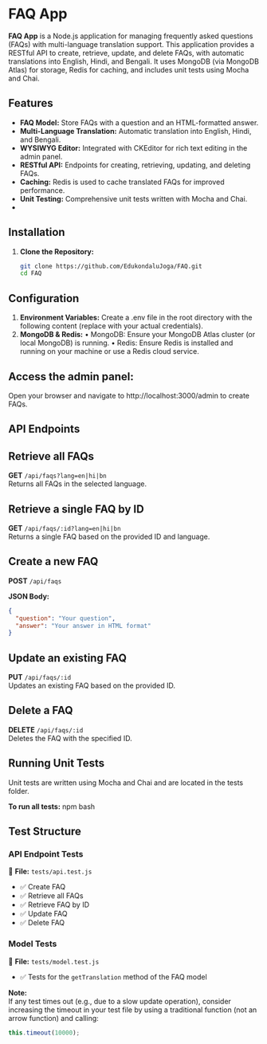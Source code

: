 # **FAQ App**

**FAQ App** is a Node.js application for managing frequently asked questions (FAQs) with multi-language translation support. This application provides a RESTful API to create, retrieve, update, and delete FAQs, with automatic translations into English, Hindi, and Bengali. It uses MongoDB (via MongoDB Atlas) for storage, Redis for caching, and includes unit tests using Mocha and Chai.


## **Features**
- **FAQ Model:** Store FAQs with a question and an HTML-formatted answer.
- **Multi-Language Translation:** Automatic translation into English, Hindi, and Bengali.
- **WYSIWYG Editor:** Integrated with CKEditor for rich text editing in the admin panel.
- **RESTful API:** Endpoints for creating, retrieving, updating, and deleting FAQs.
- **Caching:** Redis is used to cache translated FAQs for improved performance.
- **Unit Testing:** Comprehensive unit tests written with Mocha and Chai.
- 
## **Installation**
1. **Clone the Repository:**
   ```bash
   git clone https://github.com/EdukondaluJoga/FAQ.git
   cd FAQ

## **Configuration**
  1.  **Environment Variables:**
Create a .env file in the root directory with the following content (replace with your actual credentials).
  2.	**MongoDB & Redis:**
	•	MongoDB: Ensure your MongoDB Atlas cluster (or local MongoDB) is running.
	•	Redis: Ensure Redis is installed and running on your machine or use a Redis cloud service.

## **Access the admin panel:**
Open your browser and navigate to http://localhost:3000/admin to create FAQs.

## API Endpoints

## Retrieve all FAQs
**GET** `/api/faqs?lang=en|hi|bn`  
Returns all FAQs in the selected language.  

## Retrieve a single FAQ by ID
**GET** `/api/faqs/:id?lang=en|hi|bn`  
Returns a single FAQ based on the provided ID and language.  

## Create a new FAQ  
**POST** `/api/faqs`  

**JSON Body:**  
```json
{
  "question": "Your question",
  "answer": "Your answer in HTML format"
}
```
## Update an existing FAQ
**PUT** `/api/faqs/:id`  
Updates an existing FAQ based on the provided ID.  

## Delete a FAQ
**DELETE** `/api/faqs/:id`  
Deletes the FAQ with the specified ID.  

## Running Unit Tests
Unit tests are written using Mocha and Chai and are located in the tests folder.

**To run all tests:** npm bash

## Test Structure

### API Endpoint Tests  
📌 **File:** `tests/api.test.js`  

- ✅ Create FAQ  
- ✅ Retrieve all FAQs  
- ✅ Retrieve FAQ by ID  
- ✅ Update FAQ  
- ✅ Delete FAQ  

### Model Tests  
📌 **File:** `tests/model.test.js`  

- ✅ Tests for the `getTranslation` method of the FAQ model  

**Note:**  
If any test times out (e.g., due to a slow update operation), consider increasing the timeout in your test file by using a traditional function (not an arrow function) and calling:  

```js
this.timeout(10000);

